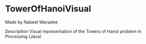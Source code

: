 # TowerOfHanoiVisual
Made by Nabeel Warsalee

*Description*
Visual representation of the Towers of Hanoi problem in Processing (Java)

